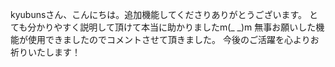 kyubunsさん、こんにちは。追加機能してくださりありがとうございます。
とても分かりやすく説明して頂けて本当に助かりましたm(_ _)m
無事お願いした機能が使用できましたのでコメントさせて頂きました。
今後のご活躍を心よりお祈りいたします！
